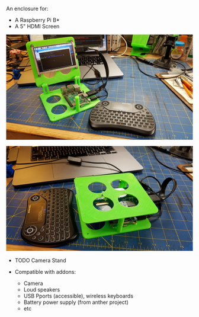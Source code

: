 An enclosure for:
- A Raspberry Pi B*
- A 5" HDMI Screen

![Open](./images/01.jpg)

![Closed](./images/02.jpg)

- TODO Camera Stand

- Compatible with addons:
	- Camera
	- Loud speakers
	- USB Pports (accessible), wireless keyboards
	- Battery power supply (from anther project)
	- etc
